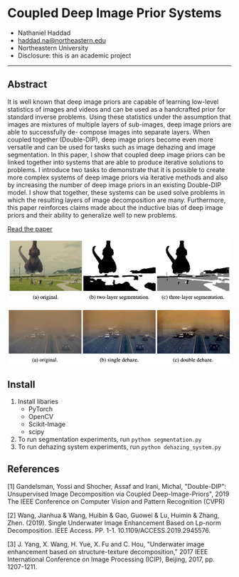 # Coupled Deep Image Prior Systems

- Nathaniel Haddad
- haddad.na@northeastern.edu
- Northeastern University
- Disclosure: this is an academic project
---

## Abstract

It is well known that deep image priors are capable of learning low-level statistics of images and videos and can be 
used as a handcrafted prior for standard inverse problems. Using these statistics under the assumption that images are 
mixtures of multiple layers of sub-images, deep image priors are able to successfully de- compose images into separate 
layers. When coupled together (Double-DIP), deep image priors become even more versatile and can be used for tasks such 
as image dehazing and image segmentation. In this paper, I show that coupled deep image priors can be linked together 
into systems that are able to produce iterative solutions to problems. I introduce two tasks to demonstrate that it is 
possible to create more complex systems of deep image priors via iterative methods and also by increasing the number of 
deep image priors in an existing Double-DIP model. I show that together, these systems can be used solve problems in 
which the resulting layers of image decomposition are many. Furthermore, this paper reinforces claims made about the 
inductive bias of deep image priors and their ability to generalize well to new problems.

[Read the paper](coupled-deep-image-prior-systems.pdf)

![sketch](media/godzilla.png)

![sketch](media/qatar.png)

## Install

1. Install libaries
    - PyTorch
    - OpenCV
    - Scikit-Image
    - scipy
2. To run segmentation experiments, run `python segmentation.py`
4. To run dehazing system experiments, run `python dehazing_system.py`

## References

[1] Gandelsman, Yossi and Shocher, Assaf and Irani, Michal, "Double-DIP": Unsupervised Image Decomposition via Coupled Deep-Image-Priors", 2019 The IEEE Conference on Computer Vision and Pattern Recognition (CVPR)

[2] Wang, Jianhua & Wang, Huibin & Gao, Guowei & Lu, Huimin & Zhang, Zhen. (2019). Single Underwater Image Enhancement Based on Lp-norm Decomposition. IEEE Access. PP. 1-1. 10.1109/ACCESS.2019.2945576. 

[3] J. Yang, X. Wang, H. Yue, X. Fu and C. Hou, "Underwater image enhancement based on structure-texture decomposition," 2017 IEEE International Conference on Image Processing (ICIP), Beijing, 2017, pp. 1207-1211.
